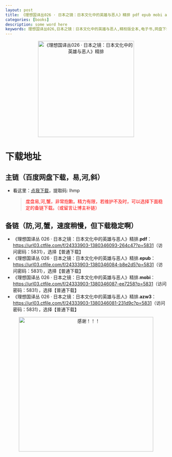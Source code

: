 ```yaml
---
layout: post
title: 《理想国译丛026 · 日本之镜：日本文化中的英雄与恶人》精排 pdf epub mobi azw3 电子书网盘下载
categories: [books]
description: some word here
keywords: 理想国译丛026,日本之镜：日本文化中的英雄与恶人,精校版全本,电子书,网盘下载
---
```


<div align="center"><img src="https://qweree.cn/wp-content/uploads/2024/10/li-xiang-guo-026.jpg" alt="《理想国译丛026 · 日本之镜：日本文化中的英雄与恶人》精排" width="300px" height="auto"></div>

# 下载地址

## 主链（百度网盘下载，易,河,斜）

- 看这里：[点我下载](https://pan.baidu.com/s/1iMXUbSbtZQZjDcqDmnWUyw?pwd=lhmp)，提取码: lhmp

  > <p style="color:red" >度盘易,河,蟹，非常抱歉。精力有限，若维护不及时，可以选择下面稳定的备链下载。（或留言让博主补链）</p>

## 备链（防,河,蟹，速度稍慢，但下载稳定啊）

- 《理想国译丛 026 · 日本之镜：日本文化中的英雄与恶人》精排.**pdf**：<https://url03.ctfile.com/f/24333903-1380346093-264c47?p=5831>（访问密码：5831），选择【普通下载】
- 《理想国译丛 026 · 日本之镜：日本文化中的英雄与恶人》精排.**epub**：<https://url03.ctfile.com/f/24333903-1380346084-b8e2d5?p=5831>（访问密码：5831），选择【普通下载】
- 《理想国译丛 026 · 日本之镜：日本文化中的英雄与恶人》精排.**mobi**：<https://url03.ctfile.com/f/24333903-1380346087-ee7258?p=5831>（访问密码：5831），选择【普通下载】
- 《理想国译丛 026 · 日本之镜：日本文化中的英雄与恶人》精排.**azw3**：<https://url03.ctfile.com/f/24333903-1380346081-231d9c?p=5831>（访问密码：5831），选择【普通下载】

<div align="center"><img src="https://pic.imgdb.cn/item/661246bf68eb935713c7f81c.gif" alt="感谢！！！" width="420px" height="auto"/></div>
